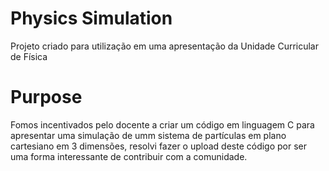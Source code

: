 # Physics Simulation
Projeto criado para utilização em uma apresentação da Unidade Curricular de Física

# Purpose
Fomos incentivados pelo docente a criar um código em linguagem C para apresentar uma simulação de umm sistema de partículas em plano cartesiano em 3 dimensões, resolvi fazer o upload deste código por ser uma forma interessante de contribuir com a comunidade.
